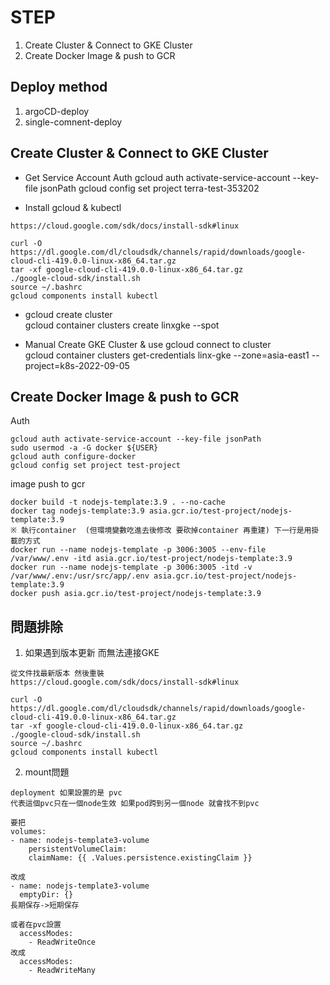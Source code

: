 # STEP
1. Create Cluster & Connect to GKE Cluster  
2. Create Docker Image & push to GCR  

## Deploy method
1. argoCD-deploy  
2. single-comnent-deploy  


## Create Cluster & Connect to GKE Cluster

* Get Service Account Auth
gcloud auth activate-service-account --key-file jsonPath
gcloud config set project terra-test-353202

* Install gcloud & kubectl  
```
https://cloud.google.com/sdk/docs/install-sdk#linux

curl -O https://dl.google.com/dl/cloudsdk/channels/rapid/downloads/google-cloud-cli-419.0.0-linux-x86_64.tar.gz
tar -xf google-cloud-cli-419.0.0-linux-x86_64.tar.gz
./google-cloud-sdk/install.sh
source ~/.bashrc
gcloud components install kubectl
```

* gcloud create cluster  
gcloud container clusters create linxgke --spot  

* Manual Create GKE Cluster & use gcloud connect to cluster  
gcloud container clusters get-credentials linx-gke --zone=asia-east1 --project=k8s-2022-09-05  

## Create Docker Image & push to GCR
Auth
```
gcloud auth activate-service-account --key-file jsonPath
sudo usermod -a -G docker ${USER}
gcloud auth configure-docker
gcloud config set project test-project
```

image push to gcr
```
docker build -t nodejs-template:3.9 . --no-cache
docker tag nodejs-template:3.9 asia.gcr.io/test-project/nodejs-template:3.9
※ 執行container  (但環境變數吃進去後修改 要砍掉container 再重建) 下一行是用掛載的方式
docker run --name nodejs-template -p 3006:3005 --env-file /var/www/.env -itd asia.gcr.io/test-project/nodejs-template:3.9
docker run --name nodejs-template -p 3006:3005 -itd -v /var/www/.env:/usr/src/app/.env asia.gcr.io/test-project/nodejs-template:3.9
docker push asia.gcr.io/test-project/nodejs-template:3.9
```


## 問題排除

1. 如果遇到版本更新 而無法連接GKE  
```
從文件找最新版本 然後重裝  
https://cloud.google.com/sdk/docs/install-sdk#linux  

curl -O https://dl.google.com/dl/cloudsdk/channels/rapid/downloads/google-cloud-cli-419.0.0-linux-x86_64.tar.gz
tar -xf google-cloud-cli-419.0.0-linux-x86_64.tar.gz
./google-cloud-sdk/install.sh
source ~/.bashrc
gcloud components install kubectl
```

2. mount問題
```
deployment 如果設置的是 pvc
代表這個pvc只在一個node生效 如果pod跨到另一個node 就會找不到pvc

要把
volumes:
- name: nodejs-template3-volume
    persistentVolumeClaim:
    claimName: {{ .Values.persistence.existingClaim }}

改成
- name: nodejs-template3-volume
  emptyDir: {}
長期保存->短期保存

或者在pvc設置
  accessModes:
    - ReadWriteOnce
改成
  accessModes:
    - ReadWriteMany
```